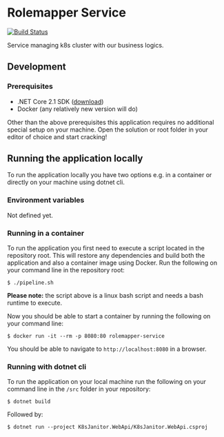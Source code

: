 # Rolemapper Service
[![Build Status](https://dfds.visualstudio.com/DevelopmentExcellence/_apis/build/status/rolemapperservice-ci)](https://dfds.visualstudio.com/DevelopmentExcellence/_build/latest?definitionId=967)

Service managing k8s cluster with our business logics.

## Development

### Prerequisites
- .NET Core 2.1 SDK ([download](https://dotnet.microsoft.com/download/dotnet-core/2.1))
- Docker (any relatively new version will do)

Other than the above prerequisites this application requires no additional 
special setup on your machine. Open the solution or root folder in your 
editor of choice and start cracking!

## Running the application locally
To run the application locally you have two options e.g. in a container or directly 
on your machine using dotnet cli.

### Environment variables
Not defined yet.

### Running in a container
To run the application you first need to execute a script located in the repository 
root. This will restore any dependencies and build both the application and also a 
container image using Docker. Run the following on your command line in the repository 
root:

```shell
$ ./pipeline.sh
```

__Please note:__ the script above is a linux bash script and needs a bash runtime to execute.

Now you should be able to start a container by running the following on your command line:

```shell
$ docker run -it --rm -p 8080:80 rolemapper-service
```

You should be able to navigate to `http://localhost:8080` in a browser.

<!-- __Please note:__ The url above might return `404 - not found` - instead try an endpoint 
that the application serves e.g. `/swagger`. -->

### Running with dotnet cli
To run the application on your local machine run the following on your command line in 
the `/src` folder in your repository:

```shell
$ dotnet build
```

Followed by:

```shell
$ dotnet run --project K8sJanitor.WebApi/K8sJanitor.WebApi.csproj
```
